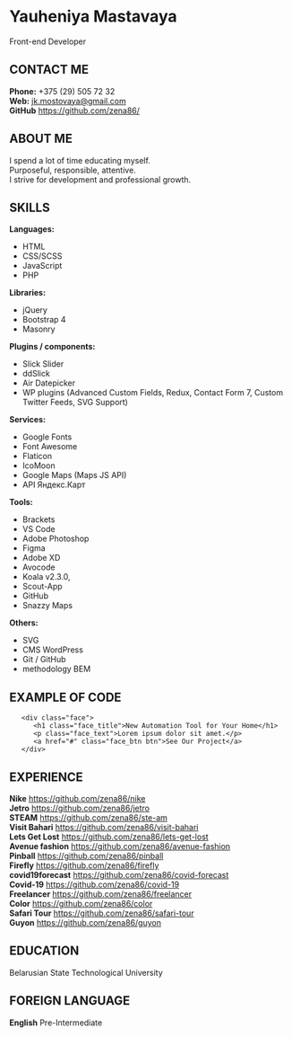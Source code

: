 # Yauheniya Mastavaya
 Front-end Developer

## **CONTACT ME**
**Phone:** +375 (29) 505 72 32  
**Web:** jk.mostovaya@gmail.com  
**GitHub** https://github.com/zena86/  

## **ABOUT ME**
I spend a lot of time educating myself.  
Purposeful, responsible, attentive.  
I strive for development and professional growth.  

## **SKILLS**  
**Languages:**   
* HTML  
* CSS/SCSS  
* JavaScript  
* PHP  

**Libraries:**   
* jQuery  
* Bootstrap 4  
* Masonry   

**Plugins / components:**   
* Slick Slider     
* ddSlick  
* Air Datepicker
* WP plugins (Advanced Custom Fields, Redux, Contact Form 7, Custom Twitter Feeds, SVG Support)  

**Services:**   
* Google Fonts      
* Font Awesome  
* Flaticon   
* IcoMoon    
* Google Maps (Maps JS API)  
* API Яндекс.Карт   

**Tools:**   
* Brackets
* VS Code   
* Adobe Photoshop  
* Figma  
* Adobe XD  
* Avocode   
* Koala v2.3.0,       
* Scout-App  
* GitHub   
* Snazzy Maps  

**Others:**   
* SVG  
* CMS WordPress    
* Git / GitHub  
* methodology BEM  

## **EXAMPLE OF CODE** 
```     
   <div class="face">        
      <h1 class="face_title">New Automation Tool for Your Home</h1>       
      <p class="face_text">Lorem ipsum dolor sit amet.</p>
      <a href="#" class="face_btn btn">See Our Project</a>
   </div>	
```
## **EXPERIENCE** 
**Nike**  https://github.com/zena86/nike    
**Jetro** https://github.com/zena86/jetro  
**STEAM** https://github.com/zena86/ste-am  
**Visit Bahari** https://github.com/zena86/visit-bahari  
**Lets Get Lost** https://github.com/zena86/lets-get-lost  
**Avenue fashion** https://github.com/zena86/avenue-fashion  
**Pinball** https://github.com/zena86/pinball  
**Firefly** https://github.com/zena86/firefly  
**covid19forecast** https://github.com/zena86/covid-forecast  
**Сovid-19** https://github.com/zena86/covid-19  
**Freelancer** https://github.com/zena86/freelancer  
**Сolor** https://github.com/zena86/color  
**Safari Tour** https://github.com/zena86/safari-tour  
**Guyon** https://github.com/zena86/guyon

## **EDUCATION** 
Belarusian State Technological University

## **FOREIGN LANGUAGE** 
**English** Pre-Intermediate